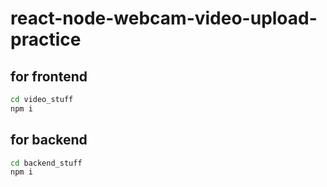 # react-node-webcam-video-upload-practice

## for frontend 
```bash
cd video_stuff 
npm i
```


## for backend 
```bash
cd backend_stuff
npm i
```


